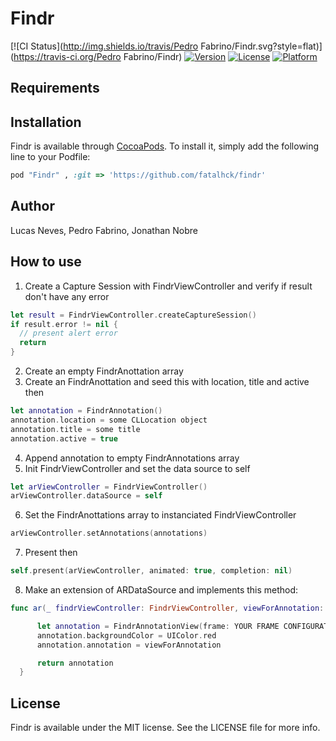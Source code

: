 # Findr

[![CI Status](http://img.shields.io/travis/Pedro Fabrino/Findr.svg?style=flat)](https://travis-ci.org/Pedro Fabrino/Findr)
[![Version](https://img.shields.io/cocoapods/v/Findr.svg?style=flat)](http://cocoapods.org/pods/Findr)
[![License](https://img.shields.io/cocoapods/l/Findr.svg?style=flat)](http://cocoapods.org/pods/Findr)
[![Platform](https://img.shields.io/cocoapods/p/Findr.svg?style=flat)](http://cocoapods.org/pods/Findr)

## Requirements

## Installation

Findr is available through [CocoaPods](http://cocoapods.org). To install
it, simply add the following line to your Podfile:

```ruby
pod "Findr" , :git => 'https://github.com/fatalhck/findr'
```

## Author

Lucas Neves, Pedro Fabrino, Jonathan Nobre

## How to use

1. Create a Capture Session with FindrViewController and verify if result don't have any error

  ```swift
  let result = FindrViewController.createCaptureSession()
  if result.error != nil {
    // present alert error
    return
  }
  ```
2. Create an empty FindrAnottation array
3. Create an FindrAnottation and seed this with location, title and active then

  ```swift
  let annotation = FindrAnnotation()
  annotation.location = some CLLocation object
  annotation.title = some title
  annotation.active = true
  ```
4. Append annotation to empty FindrAnnotations array
5. Init FindrViewController and set the data source to self

  ```swift
  let arViewController = FindrViewController()
  arViewController.dataSource = self
  ```
6. Set the FindrAnottations array to instanciated FindrViewController

  ```swift
  arViewController.setAnnotations(annotations)
  ```

7. Present then

  ```swift
  self.present(arViewController, animated: true, completion: nil)
  ```

8. Make an extension of ARDataSource and implements this method:

  ```swift
  func ar(_ findrViewController: FindrViewController, viewForAnnotation: FindrAnnotation) -> FindrAnnotationView {

		let annotation = FindrAnnotationView(frame: YOUR FRAME CONFIGURATION)
		annotation.backgroundColor = UIColor.red
		annotation.annotation = viewForAnnotation

		return annotation
	}
  ```

## License

Findr is available under the MIT license. See the LICENSE file for more info.
